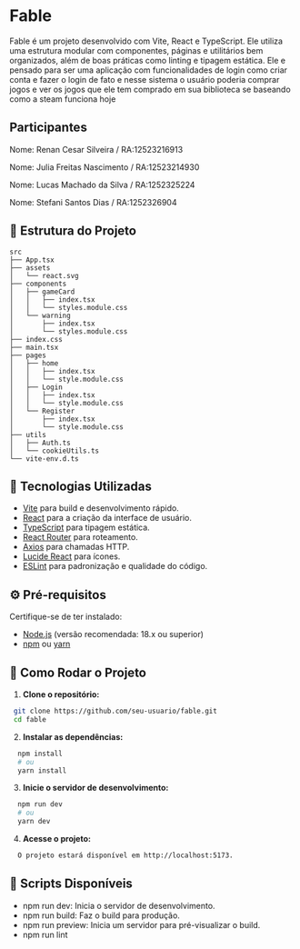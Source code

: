 # Fable

Fable é um projeto desenvolvido com Vite, React e TypeScript. Ele utiliza uma estrutura modular com componentes, páginas e utilitários bem organizados, além de boas práticas como linting e tipagem estática. Ele e pensado para ser uma aplicação com funcionalidades de login como criar conta e fazer o login de fato e nesse sistema o usuário poderia comprar jogos e ver os jogos que ele tem comprado em sua biblioteca se baseando como a steam funciona hoje 

## Participantes 

Nome: Renan Cesar Silveira / RA:12523216913 

Nome: Julia Freitas Nascimento / RA:12523214930

Nome: Lucas Machado da Silva / RA:1252325224 

Nome: Stefani Santos Dias / RA:1252326904 

## 📂 Estrutura do Projeto
```
src
├── App.tsx
├── assets
│   └── react.svg
├── components
│   ├── gameCard
│   │   ├── index.tsx
│   │   └── styles.module.css
│   └── warning
│       ├── index.tsx
│       └── styles.module.css
├── index.css
├── main.tsx
├── pages
│   ├── home
│   │   ├── index.tsx
│   │   └── style.module.css
│   ├── Login
│   │   ├── index.tsx
│   │   └── style.module.css
│   └── Register
│       ├── index.tsx
│       └── style.module.css
├── utils
│   ├── Auth.ts
│   └── cookieUtils.ts
└── vite-env.d.ts
```

## 🚀 Tecnologias Utilizadas

- [Vite](https://vitejs.dev/) para build e desenvolvimento rápido.
- [React](https://react.dev/) para a criação da interface de usuário.
- [TypeScript](https://www.typescriptlang.org/) para tipagem estática.
- [React Router](https://reactrouter.com/) para roteamento.
- [Axios](https://axios-http.com/) para chamadas HTTP.
- [Lucide React](https://lucide.dev/) para ícones.
- [ESLint](https://eslint.org/docs/latest/) para padronização e qualidade do código.

## ⚙️ Pré-requisitos

Certifique-se de ter instalado:

- [Node.js](https://nodejs.org/) (versão recomendada: 18.x ou superior)
- [npm](https://www.npmjs.com/) ou [yarn](https://yarnpkg.com/)

## 🔧 Como Rodar o Projeto

1. **Clone o repositório:**

  ```bash
   git clone https://github.com/seu-usuario/fable.git
   cd fable
  ```

2. **Instalar as dependências:**

  ```bash
    npm install
    # ou
    yarn install
  ```

3. **Inicie o servidor de desenvolvimento:**

  ```bash
    npm run dev
    # ou
    yarn dev
  ```

4. **Acesse o projeto:**

  ```bash
    O projeto estará disponível em http://localhost:5173.
  ```

## 🔧 Scripts Disponíveis

* npm run dev: Inicia o servidor de desenvolvimento.
* npm run build: Faz o build para produção.
* npm run preview: Inicia um servidor para pré-visualizar o build.
* npm run lint
